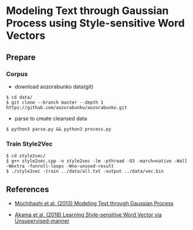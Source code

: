 # Modeling Text through Gaussian Process using Style-sensitive Word Vectors

## Prepare

### Corpus

- download aozorabunko data(git)

```
$ cd data/
$ git clone --branch master --depth 1 https://github.com/aozorabunko/aozorabunko.git
```

- parse to create cleansed data

```
$ python3 parse.py && python3 process.py
```

### Train Style2Vec

```
$ cd style2vec/
$ g++ style2vec.cpp -o style2vec -lm -pthread -O3 -march=native -Wall -Wextra -funroll-loops -Wno-unused-result
$ ./style2vec -train ../data/all.txt -output ../data/vec.bin
```

## References

- [Mochihashi et al. (2013) Modeling Text through Gaussian Process](http://chasen.org/~daiti-m/paper/nl213cstm.pdf)

- [Akama et al. (2018) Learning Style-sensitive Word Vector via Unsupervised-manner](https://www.jstage.jst.go.jp/article/pjsai/JSAI2018/0/JSAI2018_1N203/_article/-char/ja/)
